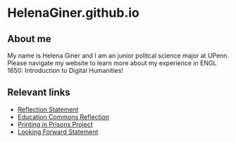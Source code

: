 # HelenaGiner.github.io
<h2>About me</h2>
<p>My name is Helena Giner and I am an junior politcal science major at UPenn. Please navigate my website to learn more about my experience in ENGL 1650: Introduction to Digital Humanities!</p>

## Relevant links
- [Reflection Statement](Reflection.md)
- [Education Commons Reflection](EducationCommonsReflection.md)
- [Printing in Prisons Project](EducationCommonsReflection.md)
- [Looking Forward Statement](EducationCommonsReflection.md)

